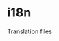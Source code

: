 <!-- this entire file is auto-generated -->

# i18n

<!-- optional markdown-notes-tree directory description starts here -->

Translation files

<!-- optional markdown-notes-tree directory description ends here -->


